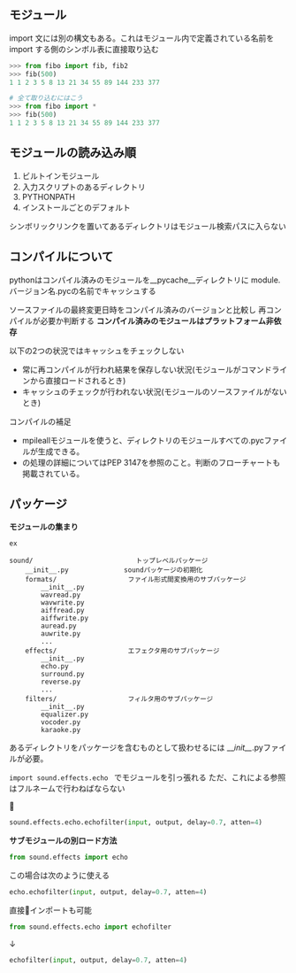 ## モジュール

import 文には別の構文もある。これはモジュール内で定義されている名前を 
import する側のシンボル表に直接取り込む

```python
>>> from fibo import fib, fib2
>>> fib(500)
1 1 2 3 5 8 13 21 34 55 89 144 233 377 

# 全て取り込むにはこう
>>> from fibo import *
>>> fib(500)
1 1 2 3 5 8 13 21 34 55 89 144 233 377 
```

## モジュールの読み込み順

1. ビルトインモジュール
1. 入力スクリプトのあるディレクトリ
1. PYTHONPATH
1. インストールごとのデフォルト


シンボリックリンクを置いてあるディレクトリはモジュール検索パスに入らない

## コンパイルについて

pythonはコンパイル済みのモジュールを\__pycache__ディレクトリに
module.バージョン名.pycの名前でキャッシュする

ソースファイルの最終変更日時をコンパイル済みのバージョンと比較し
再コンパイルが必要か判断する
__コンパイル済みのモジュールはプラットフォーム非依存__

以下の2つの状況ではキャッシュをチェックしない
- 常に再コンパイルが行われ結果を保存しない状況(モジュールがコマンドラインから直接ロードされるとき)
- キャッシュのチェックが行われない状況(モジュールのソースファイルがないとき)

コンパイルの補足

- mpileallモジュールを使うと、ディレクトリのモジュールすべての.pycファイルが生成できる。 
- の処理の詳細についてはPEP 3147を参照のこと。判断のフローチャートも掲載されている。 

## パッケージ

__モジュールの集まり__

`ex`

```
sound/                          トップレベルパッケージ
    __init__.py              soundパッケージの初期化
    formats/                  ファイル形式間変換用のサブパッケージ
        __init__.py
        wavread.py
        wavwrite.py
        aiffread.py
        aiffwrite.py
        auread.py
        auwrite.py
        ...
    effects/                  エフェクタ用のサブパッケージ
        __init__.py
        echo.py
        surround.py
        reverse.py
        ...
    filters/                  フィルタ用のサブパッケージ
        __init__.py
        equalizer.py
        vocoder.py
        karaoke.py
```

あるディレクトリをパッケージを含むものとして扱わせるには
\_\__init\_\__.pyファイルが必要。

`import sound.effects.echo ` でモジュールを引っ張れる
ただ、これによる参照はフルネームで行わねばならない


```python
sound.effects.echo.echofilter(input, output, delay=0.7, atten=4)
```

__サブモジュールの別ロード方法__

```python
from sound.effects import echo 
```

この場合は次のように使える

```python
echo.echofilter(input, output, delay=0.7, atten=4) 
```

直接インポートも可能

```python
from sound.effects.echo import echofilter 
```

↓

```python
echofilter(input, output, delay=0.7, atten=4) 
```


